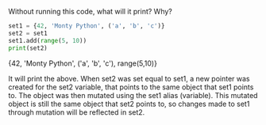 Without running this code, what will it print? Why?

```python
set1 = {42, 'Monty Python', ('a', 'b', 'c')}
set2 = set1
set1.add(range(5, 10))
print(set2)
```
{42, 'Monty Python', ('a', 'b', 'c'), range(5,10)}

It will print the above. When set2 was set equal to set1, a new pointer was created for the set2 variable, that points to the same object that set1 points to. The object was then mutated using the set1 alias (variable). This mutated object is still the same object that set2 points to, so changes made to set1 through mutation will be reflected in set2.